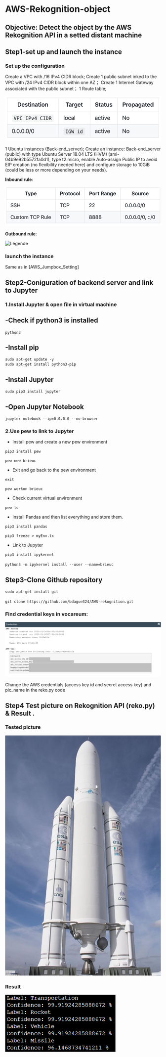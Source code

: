 # AWS-Rekognition-object

## Objective: Detect the object by the AWS Rekognition API in a setted distant machine

## Step1-set up and launch the instance

### Set up the configuration

Create a VPC with /16 IPv4 CIDR block;
Create 1 public subnet inked to the VPC with /24 IPv4 CIDR block within one AZ；
Create 1 Internet Gateway associated with the public subnet；
1 Route table;

![Légende](routetable1.png)

1 Ubuntu instances (Back-end_server);
Create an instance: Back-end_server (public) with type Ubuntu Server 18.04 LTS (HVM) (ami-04b9e92b5572fa0d1), type t2.micro, enable Auto-assign Public IP to avoid EIP creation (no flexibility needed here) and configure storage to 10GiB (could be less or more depending on your needs).


**Inbound rule**:

![Légende](inboundrule.PNG)

**Outbound rule**:

![Légende](outboundrule.png)

### launch the instance
Same as in [AWS_Jumpbox_Setting]


## Step2-Coniguration of backend server and link to Jupyter
### 1.Install Jupyter & open file in virtual machine
## -Check if python3 is installed
```
python3
```
## -Install pip
```
sudo apt-get update -y
sudo apt-get install python3-pip
```
## -Install Jupyter
```
sudo pip3 install jupyter
```
## -Open Jupyter Notebook
```
jupyter notebook --ip=0.0.0.0 --no-browser
```

### 2.Use pew to link to Jupyter

- Install pew and create a new pew environment
```
pip3 install pew

```
```
pew new brieuc
```
- Exit and go back to the pew environment
```
exit
```
```
pew workon brieuc
```
- Check current virtual environment
```
pew ls
```
- Install Pandas and then list everything and store them.
```
pip3 install pandas
```
```
pip3 freeze > myEnv.tx
```
- Link to Jupyter
```
pip3 install ipykernel

python3 -m ipykernel install --user --name=brieuc
```

## Step3-Clone Github repository

```
sudo apt-get install git

git clone https://github.com/bdague324/AWS-rekognition.git

```
### Find credential keys in vocareum:
![Légende](Credentials.PNG)

Change the AWS credentials (access key id and secret access key) and pic_name in the reko.py code

## Step4 Test picture on Rekognition API (reko.py) & Result .
### Tested picture

![Légende](Ariane.JPG)

### Result

![Légende](Result.PNG)
